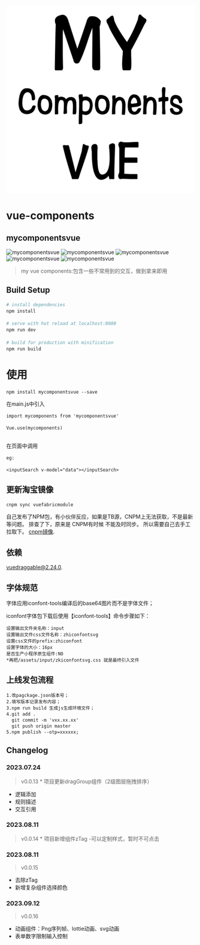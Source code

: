 ![mycomponentsvue](/src/assets/mycomponentsvue.svg "mycomponentsvue")


# vue-components


## mycomponentsvue

![mycomponentsvue](https://img.shields.io/badge/download-2-yellow.svg "DOWNLOAD")
![mycomponentsvue](https://img.shields.io/badge/version-0.0.13-blue.svg "VERSION")
![mycomponentsvue](https://img.shields.io/badge/npm-taobao-red.svg "NPM")
![mycomponentsvue](https://img.shields.io/badge/github-vuecomponents-gry.svg "GIT")
![mycomponentsvue](https://img.shields.io/badge/LICENSE-MIT-green.svg "MIT")

> my vue components:包含一些不常用到的交互，做到拿来即用





## Build Setup

``` bash
# install dependencies
npm install

# serve with hot reload at localhost:8080
npm run dev

# build for production with minification
npm run build
```
# 使用
```
npm install mycomponentsvue --save
```

在main.js中引入
```
import mycomponents from 'mycomponentsvue'

Vue.use(mycomponents)


```

在页面中调用
```
eg:

<inputSearch v-model="data"></inputSearch>
```


## 更新淘宝镜像
``` bash
cnpm sync vuefabricmodule
```
自己发布了NPM包，有小伙伴反应，如果是TB源，CNPM上无法获取，不是最新等问题。
排查了下，原来是 CNPM有时候 不能及时同步。
所以需要自己去手工拉取下。
[cnpm镜像](https://npmmirror.com/package/vuefabricmodule).

## 依赖
[vuedraggable@2.24.0](https://sortablejs.github.io/Vue.Draggable/#/nested-with-vmodel).


## 字体规范
字体应用iconfont-tools编译后的base64图片而不是字体文件；


iconfont字体包下载后使用【iconfont-tools】命令步骤如下：
```
设置输出文件夹名称：input
设置输出文件css文件名称：zhiconfontsvg
设置css文件的prefix:zhiconfont
设置字体的大小：16px
是否生产小程序原生组件:NO
*再把/assets/input/zkiconfontsvg.css 就是最终引入文件
```



## 上线发包流程

```
1.改pagckage.json版本号；
2.填写版本记录发布内容；
3.npm run build 生成js生成环境文件；
4.git add . 
  git commit -m 'vxx.xx.xx'
  git push origin master
5.npm publish --otp=xxxxxx;
```

## Changelog


### 2023.07.24
> v0.0.13 \* 项目更新dragGroup组件（2级图层拖拽排序）
- 逻辑添加
- 规则描述
- 交互引用

### 2023.08.11
> v0.0.14 \* 项目新增组件zTag
-可以定制样式，暂时不可点击


### 2023.08.11
> v0.0.15
- 去除zTag
- 新增复杂组件选择颜色

### 2023.09.12
> v0.0.16
- 动画组件：Png序列帧、lottie动画、svg动画
- 表单数字限制输入控制





